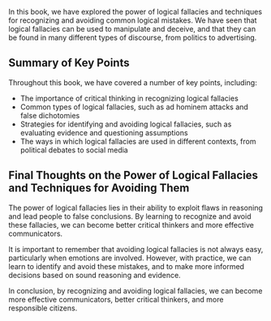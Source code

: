 
In this book, we have explored the power of logical fallacies and techniques for recognizing and avoiding common logical mistakes. We have seen that logical fallacies can be used to manipulate and deceive, and that they can be found in many different types of discourse, from politics to advertising.

Summary of Key Points
---------------------

Throughout this book, we have covered a number of key points, including:

* The importance of critical thinking in recognizing logical fallacies
* Common types of logical fallacies, such as ad hominem attacks and false dichotomies
* Strategies for identifying and avoiding logical fallacies, such as evaluating evidence and questioning assumptions
* The ways in which logical fallacies are used in different contexts, from political debates to social media

Final Thoughts on the Power of Logical Fallacies and Techniques for Avoiding Them
---------------------------------------------------------------------------------

The power of logical fallacies lies in their ability to exploit flaws in reasoning and lead people to false conclusions. By learning to recognize and avoid these fallacies, we can become better critical thinkers and more effective communicators.

It is important to remember that avoiding logical fallacies is not always easy, particularly when emotions are involved. However, with practice, we can learn to identify and avoid these mistakes, and to make more informed decisions based on sound reasoning and evidence.

In conclusion, by recognizing and avoiding logical fallacies, we can become more effective communicators, better critical thinkers, and more responsible citizens.
